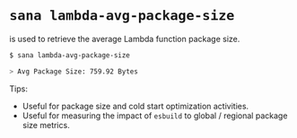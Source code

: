 # `sana lambda-avg-package-size`

is used to retrieve the average Lambda function package size.

```sh
$ sana lambda-avg-package-size

> Avg Package Size: 759.92 Bytes
```

Tips:

- Useful for package size and cold start optimization activities.
- Useful for measuring the impact of `esbuild` to global / regional package size metrics.
